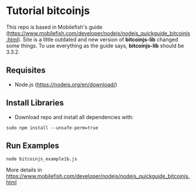 # Tutorial bitcoinjs

This repo is based in Mobilefish's guide (https://www.mobilefish.com/developer/nodejs/nodejs_quickguide_bitcoinjs.html).
Site is a little outdated and new version of **bitcoinjs-lib** changed some things. To use everything as the guide says, **bitcoinjs-lib** should be 3.3.2.

## Requisites
 - Node.js (https://nodejs.org/en/download/)

## Install Libraries

 - Download repo and install all dependencies with:

```
sudo npm install --unsafe-perm=true
```

## Run Examples

```
node bitcoinjs_example1b.js
```

More details in https://www.mobilefish.com/developer/nodejs/nodejs_quickguide_bitcoinjs.html
